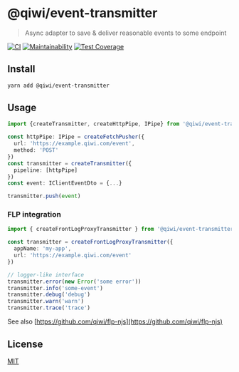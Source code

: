 # @qiwi/event-transmitter
> Async adapter to save &amp; deliver reasonable events to some endpoint  

[![CI](https://github.com/qiwi/event-transmitter/workflows/CI/badge.svg)](https://github.com/qiwi/event-transmitter/actions)
[![Maintainability](https://api.codeclimate.com/v1/badges/d72d92ed2e931dacecf9/maintainability)](https://codeclimate.com/github/qiwi/event-transmitter/maintainability)
[![Test Coverage](https://api.codeclimate.com/v1/badges/d72d92ed2e931dacecf9/test_coverage)](https://codeclimate.com/github/qiwi/event-transmitter/test_coverage)

## Install
```bash
yarn add @qiwi/event-transmitter
```

## Usage
```ts
import {createTransmitter, createHttpPipe, IPipe} from '@qiwi/event-transmitter'

const httpPipe: IPipe = createFetchPusher({
  url: 'https://example.qiwi.com/event',
  method: 'POST'
})
const transmitter = createTransmitter({
  pipeline: [httpPipe]
})
const event: IClientEventDto = {...}

transmitter.push(event)
```

### FLP integration
```ts
import { createFrontLogProxyTransmitter } from '@qiwi/event-transmitter'

const transmitter = createFrontLogProxyTransmitter({
  appName: 'my-app',
  url: 'https://example.qiwi.com/event'
})

// logger-like interface
transmitter.error(new Error('some error'))
transmitter.info('some-event')
transmitter.debug('debug')
transmitter.warn('warn')
transmitter.trace('trace')
```
See also [https://github.com/qiwi/flp-njs](https://github.com/qiwi/flp-njs)

## License
[MIT](LICENSE)
